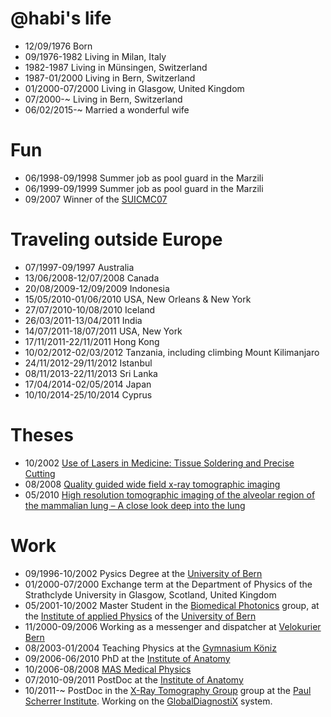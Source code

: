 @habi's life
===============

- 12/09/1976 Born
- 09/1976-1982 Living in Milan, Italy
- 1982-1987 Living in Münsingen, Switzerland
- 1987-01/2000 Living in Bern, Switzerland
- 01/2000-07/2000 Living in Glasgow, United Kingdom
- 07/2000-~ Living in Bern, Switzerland
- 06/02/2015-~ Married a wonderful wife

# Fun
- 06/1998-09/1998 Summer job as pool guard in the Marzili
- 06/1999-09/1999 Summer job as pool guard in the Marzili
- 09/2007 Winner of the [SUICMC07](http://www.velokurierbern.ch/ueber-uns/kuriere-und-kurierinnen/meisterschaften/)

# Traveling outside Europe
- 07/1997-09/1997 Australia
- 13/06/2008-12/07/2008 Canada
- 20/08/2009-12/09/2009 Indonesia
- 15/05/2010-01/06/2010 USA, New Orleans & New York
- 27/07/2010-10/08/2010 Iceland
- 26/03/2011-13/04/2011 India
- 14/07/2011-18/07/2011 USA, New York
- 17/11/2011-22/11/2011 Hong Kong
- 10/02/2012-02/03/2012 Tanzania, including climbing Mount Kilimanjaro
- 24/11/2012-29/11/2012 Istanbul
- 08/11/2013-22/11/2013 Sri Lanka
- 17/04/2014-02/05/2014 Japan
- 10/10/2014-25/10/2014 Cyprus

# Theses
- 10/2002 [Use of Lasers in Medicine: Tissue Soldering and Precise Cutting](http://habi.gna.ch/u/master)
- 08/2008 [Quality guided wide field x-ray tomographic imaging](http://habi.gna.ch/u/mas)
- 05/2010 [High resolution tomographic imaging of the alveolar region of the mammalian lung – A close look deep into the lung](http://habi.gna.ch/u/phd)

# Work
- 09/1996-10/2002 Pysics Degree at the [University of Bern](http://www.unibe.ch/)
- 01/2000-07/2000 Exchange term at the Department of Physics of the Strathclyde University in Glasgow, Scotland, United Kingdom
- 05/2001-10/2002 Master Student in the [Biomedical Photonics](http://www.iapbp.unibe.ch/) group, at the [Institute of applied Physics](http://www.iap.unibe.ch/) of the [University of Bern](http://www.unibe.ch/)
- 11/2000-09/2006 Working as a messenger and dispatcher at [Velokurier Bern](http://velokurierbern.ch)
- 08/2003-01/2004 Teaching Physics at the [Gymnasium Köniz](http://www.koeniz-lerbermatt.ch/)
- 09/2006-06/2010 PhD at the [Institute of Anatomy](http://www.ana.unibe.ch/)
- 10/2006-08/2008 [MAS Medical Physics](http://www.mas-mp.ethz.ch/)
- 07/2010-09/2011 PostDoc at the [Institute of Anatomy](http://www.ana.unibe.ch/)
- 10/2011-~ PostDoc in the [X-Ray Tomography Group](http://www.psi.ch/lsb-tomography/) group at the [Paul Scherrer Institute](http://www.psi.ch/). Working on the [GlobalDiagnostiX](http://www.globaldiagnostix.org) system.
